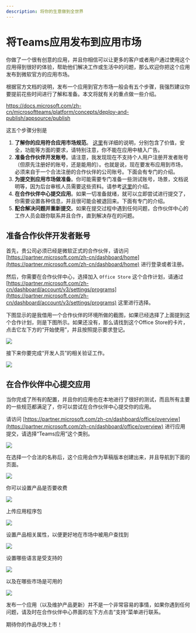 ```yaml
---
description: 将你的生意做到全世界
---
```


# 将Teams应用发布到应用市场

你做了一个很有创意的应用，并且你相信可以让更多的客户或者用户通过使用这个应用得到很好的体验，帮助他们解决工作或生活中的问题，那么欢迎你把这个应用发布到微软官方的应用市场。

根据官方文档的说明，发布一个应用到官方市场一般会有五个步骤，我强烈建议你要提前花些时间进行了解和准备。本文将就有关的重点做一些介绍。

<https://docs.microsoft.com/zh-cn/microsoftteams/platform/concepts/deploy-and-publish/appsource/publish>

这五个步骤分别是

1. **了解你的应用符合应用市场规范**。 [这里](https://docs.microsoft.com/zh-cn/microsoftteams/platform/concepts/deploy-and-publish/appsource/prepare/teams-store-validation-guidelines)有详细的说明，分别包含了价值，安全，功能等方面的要求，请特别注意，你不能在应用中植入广告。
2. **准备合作伙伴开发账号**。请注意，我发现现在不支持个人用户注册开发者账号（但原先注册好的账号，还是能用的）。也就是说，现在要发布应用到市场，必须来自于一个合法注册的合作伙伴的公司账号。下面会有专门的介绍。
3. **为提交到应用市场做准备**。你可能需要专门准备一些测试账号，场景，文档说明等，因为后台审核人员需要这些资料。请参考[这里](https://docs.microsoft.com/zh-cn/microsoftteams/platform/concepts/deploy-and-publish/appsource/prepare/submission-checklist)的介绍。
4. **在合作伙伴中心提交应用**。如果一切准备就绪，就可以立即尝试进行提交了，你需要设置各种信息，并且很可能会被退回来。下面有专门的介绍。
5. **配合解决问题并重新提交**。如果在提交过程中遇到任何问题，合作伙伴中心的工作人员会跟你联系并且合作，直到解决存在的问题。

## 准备合作伙伴开发者账号

首先，贵公司必须已经是微软正式的合作伙伴，请访问 [https://partner.microsoft.com/zh-cn/dashboard/home](https://partner.microsoft.com/zh-cn/dashboard/home) 进行登录或者注册。

然后，你需要在合作伙伴中心，选择加入 `Office Store` 这个合作计划，请通过 [https://partner.microsoft.com/zh-cn/dashboard/account/v3/settings/programs](https://partner.microsoft.com/zh-cn/dashboard/account/v3/settings/programs) 这里进行选择。

下图显示的是我借用一个合作伙伴的环境所做的截图，如果已经选择了上面提到这个合作计划，则是下图所示。如果还没有，那么请找到这个Office Store的卡片，点击它左下方的“开始使用”，并且按照提示要求登记。

![](<../.gitbook/assets/图片 390.png>)

接下来你要完成“开发人员”的相关验证工作。

![](<../.gitbook/assets/图片 391.png>)

## **在合作伙伴中心提交应用**

当你完成了所有的配置，并且你的应用也在本地进行了很好的测试，而且所有主要的一些规范都满足了，你可以尝试在合作伙伴中心提交你的应用。

请访问 [https://partner.microsoft.com/zh-cn/dashboard/office/overview](https://partner.microsoft.com/zh-cn/dashboard/office/overview) 进行应用提交，请选择“Teams应用”这个类别。

![](<../.gitbook/assets/图片 392.png>)

在选择一个合法的名称后，这个应用会作为草稿版本创建出来，并且导航到下面的页面。

![](<../.gitbook/assets/图片 393.png>)

你可以设置产品是否要收费

![](<../.gitbook/assets/图片 394.png>)

上传应用程序包

![](<../.gitbook/assets/图片 395.png>)

设置产品相关属性，以便更好地在市场中被用户查找到

![](<../.gitbook/assets/图片 396.png>)

设置哪些语言是受支持的

![](<../.gitbook/assets/图片 397.png>)

以及在哪些市场是可用的

![](<../.gitbook/assets/图片 398.png>)

发布一个应用（以及维护产品更新）并不是一个非常容易的事情，如果你遇到任何问题，请及时在合作伙伴中心界面的左下方点击“支持”菜单进行联系。

期待你的作品尽快上市！
